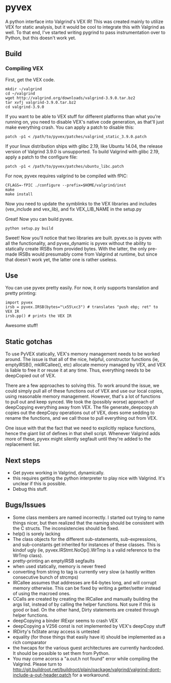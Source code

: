 # pyvex

A python interface into Valgrind's VEX IR! This was created mainly to utilize VEX for static analysis, but it would be cool to integrate this with Valgrind as well. To that end, I've started writing pygrind to pass instrumentation over to Python, but this doesn't work yet.

## Build

### Compiling VEX

First, get the VEX code.

	mkdir ~/valgrind
	cd ~/valgrind
	wget http://valgrind.org/downloads/valgrind-3.9.0.tar.bz2
	tar xvfj valgrind-3.9.0.tar.bz2
	cd valgrind-3.9.0

If you want to be able to VEX stuff for different platforms than what you're running on, you need to disable VEX's native code generation, as that'll just make everything crash. You can apply a patch to disable this:

	patch -p1 < /path/to/pyvex/patches/valgrind_static_3.9.0.patch

If your linux distribution ships with glibc 2.19, like Ubuntu 14.04, the release version of Valgrind 3.9.0 is unsupported. To build Valgrind with glibc 2.19, apply a patch to the configure file:

	patch -p1 < /path/to/pyvex/patches/ubuntu_libc.patch

For now, pyvex requires valgrind to be compiled with fPIC:

	CFLAGS=-fPIC ./configure --prefix=$HOME/valgrind/inst
	make
	make install

Now you need to update the symblinks to the VEX libraries and includes (vex\_include and vex\_lib), and fix VEX\_LIB\_NAME in the setup.py

Great! Now you can build pyvex.

	python setup.py build

Sweet! Now you'll notice that two libraries are built. pyvex.so is pyvex with all the functionality, and pyvex\_dynamic is pyvex without the ability to statically create IRSBs from provided bytes. With the latter, the only pre-made IRSBs would presumably come from Valgrind at runtime, but since that doesn't work yet, the latter one is rather useless.

## Use

You can use pyvex pretty easily. For now, it only supports translation and pretty printing:

	import pyvex
	irsb = pyvex.IRSB(bytes="\x55\xc3") # translates "push ebp; ret" to VEX IR
	irsb.pp() # prints the VEX IR

Awesome stuff!

## Static gotchas

To use PyVEX statically, VEX's memory management needs to be worked around. The issue is that all of the nice, helpful, constructor functions (ie, emptyIRSB(), mkIRCallee(), etc) allocate memory managed by VEX, and VEX is liable to free it or reuse it at any time. Thus, everything needs to be deepCopied out of VEX.

There are a few approaches to solving this. To work around the issue, we could simply pull all of these functions out of VEX and use our local copies, using reasonable memory management. However, that's a lot of functions to pull out and keep synced. We took the (possibly worse) approach of deepCopying everything away from VEX. The file generate\_deepcopy.sh copies out the deepCopy operations out of VEX, does some sedding to rename the functions, and we call those to pull everything out from VEX.

One issue with that the fact that we need to explicitly replace functions, hence the giant list of defines in that shell script. Whenever Valgrind adds more of these, pyvex might silently segfault until they're added to the replacement list.

## Next steps

- Get pyvex working in Valgrind, dynamically.
 - this requires getting the python interpreter to play nice with Valgrind. It's unclear if this is possible.
- Debug this stuff.

## Bugs/Issues

- Some class members are named incorrectly. I started out trying to name things nicer, but then realized that the naming should be consistent with the C structs. The inconsistencies should be fixed.
- help() is sorely lacking
- The class objects for the different sub-statements, sub-expressions, and sub-constants get inherited for instances of these classes. This is kindof ugly (ie, pyvex.IRStmt.NoOp().WrTmp is a valid reference to the WrTmp class).
- pretty-printing an emptyIRSB segfaults
- when used statically, memory is never freed
- converting from string to tag is currently very slow (a hastily written consecutive bunch of strcmps)
- IRCallee assumes that addresses are 64-bytes long, and will corrupt memory otherwise. This can be fixed by writing a getter/setter instead of using the macroed ones.
- CCalls are created by creating the IRCallee and manually building the args list, instead of by calling the helper functions. Not sure if this is good or bad. On the other hand, Dirty statements are created through helper functions.
- deepCopying a binder IRExpr seems to crash VEX
- deepCopying a V256 const is not implemented by VEX's deepCopy stuff
- IRDirty's fxState array access is untested
- equality (for those things that easily have it) should be implemented as a rich comparator
- the hwcaps for the various guest architectures are currently hardcoded. It should be possible to set them from Python.
- You may come acorss a "a.out.h not found" error while compiling the Valgrind. Please turn to http://git.buildroot.net/buildroot/plain/package/valgrind/valgrind-dont-include-a-out-header.patch for a workaround.
